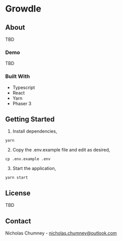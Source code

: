 # Growdle

## About 
TBD

### Demo
TBD

### Built With
- Typescript
- React
- Yarn
- Phaser 3

## Getting Started
1) Install dependencies,

```
yarn
```

2) Copy the .env.example file and edit as desired,

```
cp .env.example .env
```

3) Start the application,

```
yarn start
```

## License
TBD

## Contact
Nicholas Chumney - [nicholas.chumney@outlook.com](nicholas.chumney@outlook.com)
